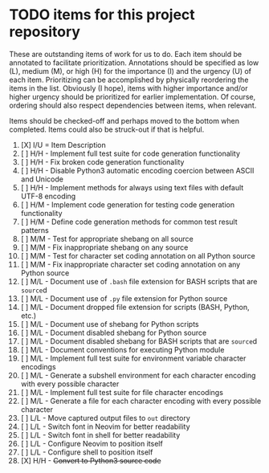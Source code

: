 # TODO items for this project repository
These are outstanding items of work for us to do.
Each item should be annotated to facilitate prioritization.
Annotations should be specified as low (L), medium (M), or high (H) for the importance (I) and the urgency (U) of each item.
Prioritizing can be accomplished by physically reordering the items in the list.
Obviously (I hope), items with higher importance and/or higher urgency should be prioritized for earlier implementation.
Of course, ordering should also respect dependencies between items, when relevant.

Items should be checked-off and perhaps moved to the bottom when completed.
Items could also be struck-out if that is helpful.

1. [X] I/U = Item Description
1. [ ] H/H - Implement full test suite for code generation functionality
1. [ ] H/H - Fix broken code generation functionality
1. [ ] H/H - Disable Python3 automatic encoding coercion between ASCII and Unicode
1. [ ] H/H - Implement methods for always using text files with default UTF-8 encoding
1. [ ] H/M - Implement code generation for testing code generation functionality
1. [ ] H/M - Define code generation methods for common test result patterns
1. [ ] M/M - Test for appropriate shebang on all source
1. [ ] M/M - Fix inappropriate shebang on any source
1. [ ] M/M - Test for character set coding annotation on all Python source
1. [ ] M/M - Fix inappropriate character set coding annotation on any Python source
1. [ ] M/L - Document use of `.bash` file extension for BASH scripts that are `source`d
1. [ ] M/L - Document use of `.py` file extension for Python source
1. [ ] M/L - Document dropped file extension for scripts (BASH, Python, etc.)
1. [ ] M/L - Document use of shebang for Python scripts
1. [ ] M/L - Document disabled shebang for Python source
1. [ ] M/L - Document disabled shebang for BASH scripts that are `source`d
1. [ ] M/L - Document conventions for executing Python module
1. [ ] M/L - Implement full test suite for environment variable character encodings
1. [ ] M/L - Generate a subshell environment for each character encoding with every possible character
1. [ ] M/L - Implement full test suite for file character encodings
1. [ ] M/L - Generate a file for each character encoding with every possible character
1. [ ] L/L - Move captured output files to `out` directory
1. [ ] L/L - Switch font in Neovim for better readability
1. [ ] L/L - Switch font in shell for better readability
1. [ ] L/L - Configure Neovim to position itself
1. [ ] L/L - Configure shell to position itself
1. [X] H/H - ~~Convert to Python3 source code~~

